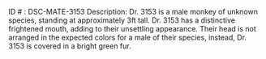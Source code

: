 ID # : DSC-MATE-3153
Description: Dr. 3153 is a male monkey of unknown species, standing at approximately 3ft tall. Dr. 3153 has a distinctive frightened mouth, adding to their unsettling appearance. Their head is not arranged in the expected colors for a male of their species, instead, Dr. 3153 is covered in a bright green fur.